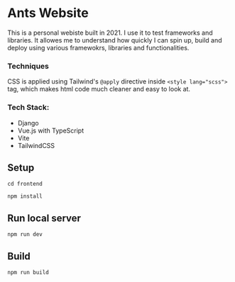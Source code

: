 # Ants Website

This is a personal webiste built in 2021. 
I use it to test frameworks and libraries. It allowes me to understand how quickly I can spin up, build and deploy using various framewokrs, libraries and functionalities.

### Techniques
CSS is applied using Tailwind's `@apply` directive inside `<style lang="scss">` tag, which makes html code much cleaner and easy to look at.


### Tech Stack: 
  - Django
  - Vue.js with TypeScript
  - Vite
  - TailwindCSS

## Setup 
`cd frontend`

`npm install`


## Run local server
`npm run dev`

## Build 
`npm run build`
